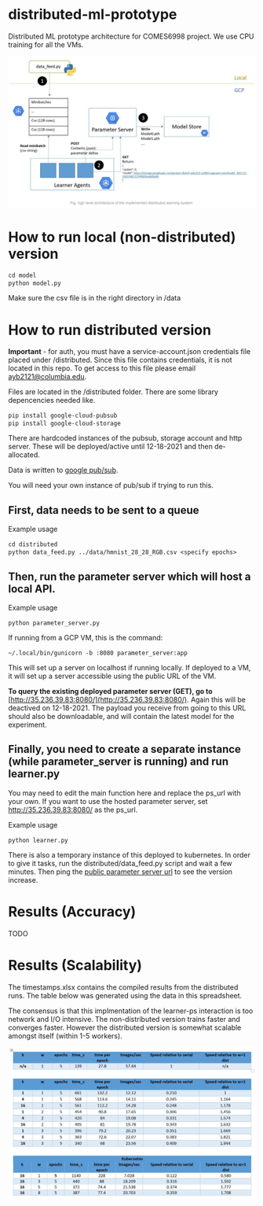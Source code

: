 # distributed-ml-prototype
Distributed ML prototype architecture for COMES6998 project. We use CPU training for all the VMs. 

![Architecture diagram](images/arch.JPG)

# How to run local (non-distributed) version
```
cd model
python model.py
```

Make sure the csv file is in the right directory in /data


# How to run distributed version
**Important** - for auth, you must have a service-account.json credentials file placed under /distributed. Since this file contains credentials, it is not located in this repo. To get access to this file please email ayb2121@columbia.edu. 

Files are located in the /distributed folder. There are some library depencencies needed like. 

```
pip install google-cloud-pubsub
pip install google-cloud-storage
```

There are hardcoded instances of the pubsub, storage account and http server. These will be deployed/active until 12-18-2021 and then de-allocated. 

Data is written to [google pub/sub](https://cloud.google.com/pubsub/lite/docs/quickstart#pubsublite-quickstart-publisher-python).

You will need your own instance of pub/sub if trying to run this. 

## First, data needs to be sent to a queue  
Example usage  
```
cd distributed
python data_feed.py ../data/hmnist_28_28_RGB.csv <specify epochs>
```

## Then, run the parameter server which will host a local API.
Example usage
```
python parameter_server.py
```

If running from a GCP VM, this is the command:
```
~/.local/bin/gunicorn -b :8080 parameter_server:app
```

This will set up a server on localhost if running locally. If deployed to a VM, it will set up a server accessible using the public URL of the VM. 

**To query the existing deployed parameter server (GET), go to** [http://35.236.39.83:8080/](http://35.236.39.83:8080/). Again this will be deactived on 12-18-2021. The payload you receive from going to this URL should also be downloadable, and will contain the latest model for the experiment. 

## Finally, you need to create a separate instance (while parameter_server is running) and run learner.py  
You may need to edit the main function here and replace the ps_url with your own. If you want to use the hosted parameter server, set http://35.236.39.83:8080/ as the ps_url. 

Example usage
```
python learner.py
```

There is also a temporary instance of this deployed to kubernetes. In order to give it tasks, run the distributed/data_feed.py script and wait a few minutes. Then ping the [public parameter server url](http://35.236.39.83:8080/) to see the version increase. 

# Results (Accuracy)

TODO

# Results (Scalability)
The timestamps.xlsx contains the compiled results from the distributed runs. The table below was generated using the data in this spreadsheet. 

The consensus is that this implmentation of the learner-ps interaction is too network and I/O intensive. The non-distributed version trains faster and converges faster. However the distributed version is somewhat scalable amongst itself (within 1-5 workers). 

![Distributed scalability results](images/disttable.JPG)